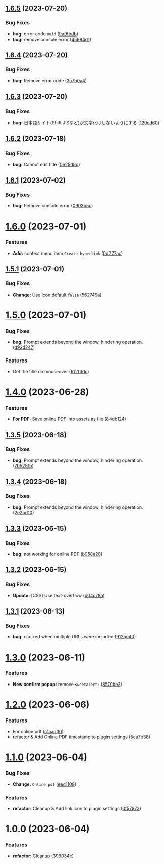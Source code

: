 ## [1.6.5](https://github.com/YU000jp/logseq-plugin-confirmation-hyperlink/compare/v1.6.4...v1.6.5) (2023-07-20)


### Bug Fixes

* **bug:** error code `uuid` ([9a9fbdb](https://github.com/YU000jp/logseq-plugin-confirmation-hyperlink/commit/9a9fbdbd8af7a4dbdc3e4d1ab9ef0e885ec8d60f))
* **bug:** remove console error ([45994d1](https://github.com/YU000jp/logseq-plugin-confirmation-hyperlink/commit/45994d1ca05bf3cf49935f11a9e1092d1eee0018))

## [1.6.4](https://github.com/YU000jp/logseq-plugin-confirmation-hyperlink/compare/v1.6.3...v1.6.4) (2023-07-20)


### Bug Fixes

* **bug:** Remove error code ([3a7b0a4](https://github.com/YU000jp/logseq-plugin-confirmation-hyperlink/commit/3a7b0a472c65d01139ddc982de1d1704ace3af25))

## [1.6.3](https://github.com/YU000jp/logseq-plugin-confirmation-hyperlink/compare/v1.6.2...v1.6.3) (2023-07-20)


### Bug Fixes

* **bug:** 日本語サイト(Shift JISなど)が文字化けしないようにする ([129cd60](https://github.com/YU000jp/logseq-plugin-confirmation-hyperlink/commit/129cd60ab096b3b75130c4b8ebbb648a3492cc47))

## [1.6.2](https://github.com/YU000jp/logseq-plugin-confirmation-hyperlink/compare/v1.6.1...v1.6.2) (2023-07-18)


### Bug Fixes

* **bug:** Cannot edit title ([0e25d9d](https://github.com/YU000jp/logseq-plugin-confirmation-hyperlink/commit/0e25d9d0eb190f71894a42c8d43efc53c30327d9))

## [1.6.1](https://github.com/YU000jp/logseq-plugin-confirmation-hyperlink/compare/v1.6.0...v1.6.1) (2023-07-02)


### Bug Fixes

* **bug:** Remove console error ([0903b5c](https://github.com/YU000jp/logseq-plugin-confirmation-hyperlink/commit/0903b5cd4e98e728fbef251b06a7e7968c11650a))

# [1.6.0](https://github.com/YU000jp/logseq-plugin-confirmation-hyperlink/compare/v1.5.1...v1.6.0) (2023-07-01)


### Features

* **Add:** context menu item `Create hyperlink` ([0d777ac](https://github.com/YU000jp/logseq-plugin-confirmation-hyperlink/commit/0d777ac2e768faeb437eb4892d645d49e6c42723))

## [1.5.1](https://github.com/YU000jp/logseq-plugin-confirmation-hyperlink/compare/v1.5.0...v1.5.1) (2023-07-01)


### Bug Fixes

* **Change:** Use icon default `false` ([562749a](https://github.com/YU000jp/logseq-plugin-confirmation-hyperlink/commit/562749a600715a15999cfaba1b27a6ff4f532651))

# [1.5.0](https://github.com/YU000jp/logseq-plugin-confirmation-hyperlink/compare/v1.4.0...v1.5.0) (2023-07-01)


### Bug Fixes

* **bug:** Prompt extends beyond the window, hindering operation. ([d92d247](https://github.com/YU000jp/logseq-plugin-confirmation-hyperlink/commit/d92d247ddf75f1418d21ad69b50123f5baa6e523))


### Features

* Get the title on mouseover ([612f3dc](https://github.com/YU000jp/logseq-plugin-confirmation-hyperlink/commit/612f3dc39df70046e6778741c3508c61cc469e6f))

# [1.4.0](https://github.com/YU000jp/logseq-plugin-confirmation-hyperlink/compare/v1.3.5...v1.4.0) (2023-06-28)


### Features

* **For PDF:** Save online PDF into assets as file ([84db124](https://github.com/YU000jp/logseq-plugin-confirmation-hyperlink/commit/84db124249d140b4add5798cae3cbd99f0ef322f))

## [1.3.5](https://github.com/YU000jp/logseq-plugin-confirmation-hyperlink/compare/v1.3.4...v1.3.5) (2023-06-18)


### Bug Fixes

* **bug:** Prompt extends beyond the window, hindering operation. ([7b5251b](https://github.com/YU000jp/logseq-plugin-confirmation-hyperlink/commit/7b5251b9e507bb0b05bae2b302a98b89ed53bbb5))

## [1.3.4](https://github.com/YU000jp/logseq-plugin-confirmation-hyperlink/compare/v1.3.3...v1.3.4) (2023-06-18)


### Bug Fixes

* **bug:** Prompt extends beyond the window, hindering operation. ([2e2bd10](https://github.com/YU000jp/logseq-plugin-confirmation-hyperlink/commit/2e2bd10f51b4675cc9d99ce606362621a92d1509))

## [1.3.3](https://github.com/YU000jp/logseq-plugin-confirmation-hyperlink/compare/v1.3.2...v1.3.3) (2023-06-15)


### Bug Fixes

* **bug:** not working for online PDF ([b958e28](https://github.com/YU000jp/logseq-plugin-confirmation-hyperlink/commit/b958e28d01b60d81597d1b3ec964542bafba1bfd))

## [1.3.2](https://github.com/YU000jp/logseq-plugin-confirmation-hyperlink/compare/v1.3.1...v1.3.2) (2023-06-15)


### Bug Fixes

* **Update:** [CSS] Use text-overflow ([b04c78a](https://github.com/YU000jp/logseq-plugin-confirmation-hyperlink/commit/b04c78a8781acdc8b057594e605d0d6b2c345e4b))

## [1.3.1](https://github.com/YU000jp/logseq-plugin-confirmation-hyperlink/compare/v1.3.0...v1.3.1) (2023-06-13)


### Bug Fixes

* **bug:** ccurred when multiple URLs were included ([9125e40](https://github.com/YU000jp/logseq-plugin-confirmation-hyperlink/commit/9125e409e7af9a79c4ffb1c3b9b1dd44a43f348c))

# [1.3.0](https://github.com/YU000jp/logseq-plugin-confirmation-hyperlink/compare/v1.2.0...v1.3.0) (2023-06-11)


### Features

* **New confirm popup:** remove `sweetalert2` ([8501be2](https://github.com/YU000jp/logseq-plugin-confirmation-hyperlink/commit/8501be25105f956d6852b08481b3610c7c006453))

# [1.2.0](https://github.com/YU000jp/logseq-plugin-confirmation-hyperlink/compare/v1.1.0...v1.2.0) (2023-06-06)


### Features

* For online pdf ([c1aad30](https://github.com/YU000jp/logseq-plugin-confirmation-hyperlink/commit/c1aad30f3a294a700c4614113df536f4b1fd8272))
* refactor & Add Online PDF timestamp to plugin settings ([5ca7b38](https://github.com/YU000jp/logseq-plugin-confirmation-hyperlink/commit/5ca7b3844a3a3c319c756836048b8c50504ebeb6))

# [1.1.0](https://github.com/YU000jp/logseq-plugin-confirmation-hyperlink/compare/v1.0.0...v1.1.0) (2023-06-04)


### Bug Fixes

* **Change:** `Online pdf` ([eed1108](https://github.com/YU000jp/logseq-plugin-confirmation-hyperlink/commit/eed1108cd5c3790b89160063364dac92ae8a23b3))


### Features

* **refactor:** Cleanup & Add link icon to plugin settings ([0f57973](https://github.com/YU000jp/logseq-plugin-confirmation-hyperlink/commit/0f5797313e69fc946f0653810cee0c6045008926))

# 1.0.0 (2023-06-04)


### Features

* **refactor:** Cleanup ([399034e](https://github.com/YU000jp/logseq-plugin-confirmation-hyperlink/commit/399034e42b775840a242bbfe1adcdf14071dbdfa))
